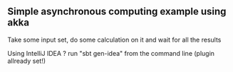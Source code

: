 <h2>Simple asynchronous computing example using akka</h2>

Take some input set, do some calculation on it and wait for all the results

Using IntelliJ IDEA ? run "sbt gen-idea" from the command line (plugin allready set!)
